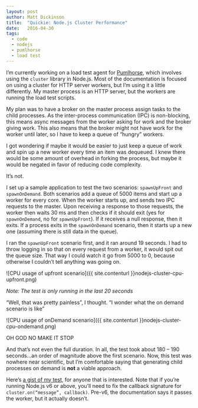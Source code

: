 ```yaml
---
layout: post
author: Matt Dickinson
title:  "Quickie: Node.js Cluster Performance"
date:   2016-04-30
tags:
  - code
  - nodejs
  - pumlhorse
  - load test
---
```


I’m currently working on a load test agent for [Pumlhorse](http://pumlhorse.com), which involves using the `cluster` library in Node.js. 
Most of the documentation is focused on using a cluster for HTTP server workers, but I’m using it a little differently. 
My master process is an HTTP server, but the workers are running the load test scripts.

My plan was to have a broker on the master process assign tasks to the child processes. As the inter-process communication (IPC) is non-blocking, 
this means async messages from the worker asking for work and the broker giving work. This also means that the broker might not have work for the worker until later, 
so I have to keep a queue of “hungry” workers.

I got wondering if maybe it would be easier to just keep a queue of work and spin up a new worker every time an item was dequeued. 
I knew there would be some amount of overhead in forking the process, but maybe it would be negated in favor of reducing code complexity.

It’s not.

I set up a sample application to test the two scenarios: `spawnUpFront` and `spawnOnDemand`. 
Both scenarios add a queue of 5000 items and start up a worker for every core. 
When the worker starts up, and sends two IPC requests to the master. 
Upon receiving a response to those requests, the worker then waits 30 ms and then checks if it should exit 
(yes for `spawnOnDemand`, no for `spawnUpFront`). If it receives a null response, then it exits. 
If a process exits in the `spawnOnDemand` scenario, then it starts up a new one (assuming there is still data in the queue).

I ran the `spawnUpFront` scenario first, and it ran around 19 seconds. I had to throw logging in so that on every request from a worker, it would spit out the queue size. 
That way I could watch it go from 5000 to 0, because otherwise I couldn’t tell anything was going on.

![CPU usage of upfront scenario]({{ site.contenturl }}nodejs-cluster-cpu-upfront.png)

*Note: The test is only running in the last 20 seconds*

“Well, that was pretty painless”, I thought. “I wonder what the on demand scenario is like”

![CPU usage of onDemand scenario]({{ site.contenturl }}nodejs-cluster-cpu-ondemand.png)

OH GOD NO MAKE IT STOP

And that’s not even the full duration. In all, the test took about 180 – 190 seconds…an order of magnitude above the first scenario. 
Now, this test was nowhere near scientific, but I’m comfortable saying that generating child processes on demand is **not** a viable approach.

Here’s [a gist of my test](https://gist.github.com/mdickin/03e67c263b6044848ae90e6aca0c2d6d), for anyone that is interested. 
Note that if you’re running Node.js v6 or above, you’ll need to fix the callback signature for `cluster.on(“message”, callback)`. 
Pre-v6, the documentation says it passes the worker, but it actually doesn’t.